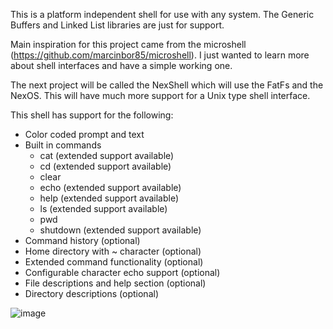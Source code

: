 This is a platform independent shell for use with any system.
The Generic Buffers and Linked List libraries are just for support.

Main inspiration for this project came from the microshell (https://github.com/marcinbor85/microshell).
I just wanted to learn more about shell interfaces and have a simple working one.

The next project will be called the NexShell which will use the FatFs and the NexOS.
This will have much more support for a Unix type shell interface.

This shell has support for the following:
 - Color coded prompt and text
 - Built in commands
   *  cat       (extended support available)
   *  cd        (extended support available)
   *  clear
   *  echo      (extended support available)
   *  help      (extended support available)
   *  ls        (extended support available)
   *  pwd
   *  shutdown  (extended support available)
 - Command history (optional)
 - Home directory with ~ character (optional)
 - Extended command functionality (optional)
 - Configurable character echo support (optional)
 - File descriptions and help section (optional)
 - Directory descriptions (optional)

![image](https://github.com/user-attachments/assets/46c456a8-3e30-4677-a58d-d891daed9471)

